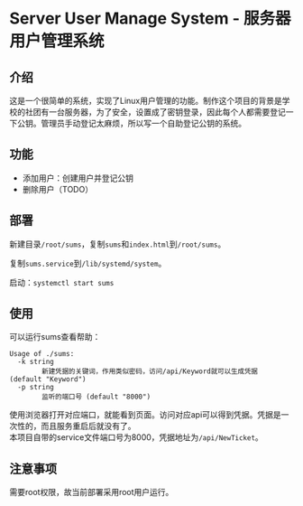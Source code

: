 # Server User Manage System - 服务器用户管理系统

## 介绍

这是一个很简单的系统，实现了Linux用户管理的功能。制作这个项目的背景是学校的社团有一台服务器，为了安全，设置成了密钥登录，因此每个人都需要登记一下公钥。管理员手动登记太麻烦，所以写一个自助登记公钥的系统。

## 功能

- 添加用户：创建用户并登记公钥
- 删除用户（TODO）

## 部署

新建目录`/root/sums`，复制`sums`和`index.html`到`/root/sums`。  

复制`sums.service`到`/lib/systemd/system`。  

启动：`systemctl start sums`  

## 使用

可以运行sums查看帮助：

```shell
Usage of ./sums:
  -k string
    	新建凭据的关键词，作用类似密码，访问/api/Keyword就可以生成凭据 (default "Keyword")
  -p string
    	监听的端口号 (default "8000")
```

使用浏览器打开对应端口，就能看到页面。访问对应api可以得到凭据。凭据是一次性的，而且服务重启后就没有了。  
本项目自带的service文件端口号为8000，凭据地址为`/api/NewTicket`。

## 注意事项

需要root权限，故当前部署采用root用户运行。
